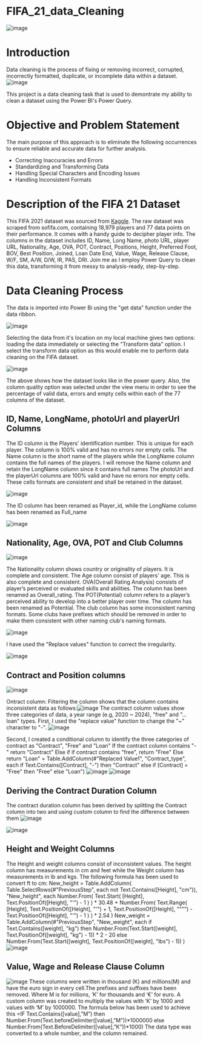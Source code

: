 # FIFA_21_data_Cleaning

![image](https://github.com/TochukwuPhilip/FIFA_21_data_Cleaning/assets/108484860/9cd0a871-65ef-4713-81df-32904a51acbe)

# Introduction

Data cleaning is the process of fixing or removing incorrect, corrupted, incorrectly formatted, duplicate, or incomplete data within a dataset.
![image](https://github.com/TochukwuPhilip/FIFA_21_data_Cleaning/assets/108484860/56bebc02-f85e-49e6-8316-593b094ca4ca)

This project is a data cleaning task that is used to demontrate my ability to clean a dataset using the Power BI's Power Query. 

# Objective and Problem Statement

The main purpose of this approach is to eliminate the following occurrences to ensure reliable and accurate data for further analysis.
- Correcting Inaccuracies and Errors
- Standardizing and Transforming Data
- Handling Special Characters and Encoding Issues
- Handling Inconsistent Formats

# Description of the FIFA 21 Dataset

This FIFA 2021 dataset was sourced from [Kaggle](https://www.kaggle.com/datasets/yagunnersya/fifa-21-messy-raw-dataset-for-cleaning-exploring/).
The raw dataset was scraped from sofifa.com, containing 18,979 players and 77 data points on their performance. It comes with a handy guide to decipher player info. 
The columns in the dataset includes ID, Name, Long Name, photo URL, player URL, Nationality, Age, OVA, POT, Contract, Positions, Height, Preferred Foot, BOV, Best Position, Joined, Loan Date End, Value, Wage, Release Clause, W/F, SM, A/W, D/W, IR, PAS, DRI.
Join me as I employ Power Query to clean this data, transforming it from messy to analysis-ready, step-by-step.

# Data Cleaning Process

The data is imported into Power Bi using the "get data" function under the data ribbon.

![image](https://github.com/TochukwuPhilip/FIFA_21_data_Cleaning/assets/108484860/65c0b9c6-ef03-493d-a36b-bcf3be15e8f4)

Selecting the data from it's location on my local machine gives two options: loading the data immediately or selecting the "Transform data" option.
I select the transform data option as this would enable me to perform data cleaning on the FIFA dataset.

![image](https://github.com/TochukwuPhilip/FIFA_21_data_Cleaning/assets/108484860/018af449-8f32-48d9-8630-b9c57b16f0a6)

The above shows how the dataset looks like in the power query. Also, the column quality option was selected under the view menu in order to see the percentage of valid data, errors and empty cells within each of the 77 columns of the dataset.

## ID, Name, LongName, photoUrl and playerUrl Columns

The ID column is the Players' identification number.  This is unique for each player. The column is 100% valid and has no errors nor empty cells.
The Name column is the short name of the players while the LongName column contains the full names of the players. I will remove the Name column and retain the LongName column since it contains full names
The photoUrl and the playerUrl columns are 100% valid and have no errors nor empty cells. These cells formats are consistent and shall be retained in the dataset.

![image](https://github.com/TochukwuPhilip/FIFA_21_data_Cleaning/assets/108484860/921cb843-b12e-4c2e-8add-b45556c3318c)

The ID column has been renamed as Player_id, while the  LongName column has been renamed as Full_name

![image](https://github.com/TochukwuPhilip/FIFA_21_data_Cleaning/assets/108484860/dfec7ee9-8ae3-4690-b879-5b5b79c8bc7f)

## Nationality, Age, OVA, POT and Club Columns

![image](https://github.com/TochukwuPhilip/FIFA_21_data_Cleaning/assets/108484860/643ab875-6a54-498b-ab3c-35f0f08d5636)

The Nationality column shows country or originality of players. It is complete and consistent.
The Age column consist of players' age. This is also complete and consistent.
OVA(Overall Rating Analysis) consists of player’s perceived or evaluated skills and abilities. The column has been renamed as Overall_rating. The POT(Potential) column refers to a player’s perceived ability to develop into a better player over time. The column has been renamed as Potential.
The club column has some inconsistent naming formats. Some clubs have prefixes which should be removed in order to make them consistent with other naming club's naming formats.

![image](https://github.com/TochukwuPhilip/FIFA_21_data_Cleaning/assets/108484860/060e1ecf-6c80-4067-b290-6df0b814fe41)

I have used the "Replace values" function to correct the irregularity.

![image](https://github.com/TochukwuPhilip/FIFA_21_data_Cleaning/assets/108484860/2802c9f8-f943-4e78-a626-70c3c0f9c85f)

## Contract and Position columns
![image](https://github.com/TochukwuPhilip/FIFA_21_data_Cleaning/assets/108484860/cffd9081-2f80-4cc3-8548-c703c9fcb498)

Ontract column: Filtering the column shows that the column contains inconsistent data as follows:![image](https://github.com/TochukwuPhilip/FIFA_21_data_Cleaning/assets/108484860/9aebbb54-8bf9-4685-8384-c6bb2af2e823)
The contract column values show three categories of data, a year range (e.g, 2020 ~ 2024), "free" and "... loan" types.
First, I used the "replace value" function to change the "~" character to "-".
![image](https://github.com/TochukwuPhilip/FIFA_21_data_Cleaning/assets/108484860/24e53834-1658-42fd-9e4d-31834fa1b3c6)

Second, I created a conditional column to identify the three categories of contract as "Contract", "Free" and "Loan"
If the contract column contains "-" return "Contract"
Else if if contract contains "free", return "Free"
Else return "Loan"
= Table.AddColumn(#"Replaced Value1", "Contract_type", each if Text.Contains([Contract], "-") then "Contract" else if [Contract] = "Free" then "Free" else "Loan")
![image](https://github.com/TochukwuPhilip/FIFA_21_data_Cleaning/assets/108484860/4050bcf2-e09e-4ce4-803c-26ab2c2a8e1e)
![image](https://github.com/TochukwuPhilip/FIFA_21_data_Cleaning/assets/108484860/4b94d043-b2fe-40f7-8499-7597c22f2952)

## Deriving the Contract Duration Column
The contract duration column has been derived by splitting the Contract column into two and using custom column to find the difference between them
![image](https://github.com/TochukwuPhilip/FIFA_21_data_Cleaning/assets/108484860/cfaa514e-1e24-48d6-8c03-e9b1bc1ff04a)

![image](https://github.com/TochukwuPhilip/FIFA_21_data_Cleaning/assets/108484860/d8ef586c-a1c7-4095-b27e-cfd814f1e743)

## Height and Weight Columns
The Height and weight columns consist of inconsistent values.
The height column has measurements in cm and feet while the Weight column has measurements in lb and kgs.
The following formula has been used to convert ft to cm:
New_height = 
    Table.AddColumn(
        Table.SelectRows(#"PreviousStep", each not Text.Contains([Height], "cm")),
        "New_height", 
        each Number.From(
            Text.Start(
                [Height], 
                Text.PositionOf([Height], "'") - 1
            )
        ) * 30.48 + Number.From(
            Text.Range(
                [Height], 
                Text.PositionOf([Height], "'") + 1, 
                Text.PositionOf([Height], """") - Text.PositionOf([Height], "'") - 1
            )
        ) * 2.54
    )
New_weight = Table.AddColumn(#"PreviousStep", "New_weight", each
    if Text.Contains([weight], "kg") then
        Number.From(Text.Start([weight], Text.PositionOf([weight], "kg") - 1)) * 2 - 20
    else
        Number.From(Text.Start([weight], Text.PositionOf([weight], "lbs") - 1))
)
![image](https://github.com/TochukwuPhilip/FIFA_21_data_Cleaning/assets/108484860/2a8caba4-7193-4065-a24d-c34a05b924a9)

## Value, Wage and Release Clause Column
![image](https://github.com/TochukwuPhilip/FIFA_21_data_Cleaning/assets/108484860/a1a3ba2c-cf26-4185-9162-89b0b3c8dcaa)
These columns were written in thousand (K) and millions(M) and have the euro sign in every cell.The prefixes and suffixes have been removed. Where M is for millions, ‘K’ for thousands and ‘€’ for euro.
A custom column was created to multiply the values with ‘K’ by 1000 and values with ‘M’ by 1000000.
The formula below has been used to achieve this =IF Text.Contains([value],”M”) then Number.From(Text.beforeDelimiter([value],”M”))*1000000 else Number.From(Text.BeforeDelimiter([value],”K”))*1000) The data type was converted to a whole number, and the column remained.
















